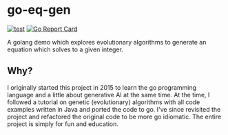 # go-eq-gen
[![test](https://github.com/github/docs/actions/workflows/test.yml/badge.svg?branch=main)](https://github.com/mwillfox/go-eq-gen/actions/workflows/test.yml)
[![Go Report Card](https://goreportcard.com/badge/github.com/mwillfox/go-eq-gen)](https://goreportcard.com/report/github.com/mwillfox/go-eq-gen)

A golang demo which explores evolutionary algorithms to generate an equation which solves to a given integer.

## Why?
I originally started this project in 2015 to learn the go programming language and a little about generative AI at the same time. At the time, I followed a tutorial on genetic (evolutionary) algorithms with all code examples written in Java and ported the code to go. I've since revisited the project and refactored the original code to be more go idiomatic. The entire project is simply for fun and education.